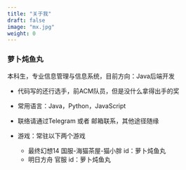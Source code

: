 ```yaml
---
title: "关于我"
draft: false
image: "mx.jpg"
weight: 0
---
```


### 萝卜炖鱼丸
本科生，专业信息管理与信息系统，目前方向：Java后端开发
 
* 代码写的还行选手，前ACM队员，但是没什么拿得出手的奖
* 常用语言：Java，Python，JavaScript
* 联络请通过Telegram 或者 邮箱联系，其他途径随缘

* 游戏：常驻以下两个游戏
    * 最终幻想14 国服-海猫茶屋-猫小胖 id：萝卜炖鱼丸 
    * 明日方舟 官服 id：萝卜炖鱼丸
    

